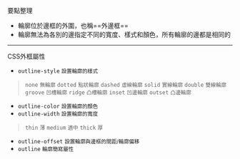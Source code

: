 要點整理
- 輪廓位於邊框的外圍，也稱==外邊框==
- 輪廓無法為各別的邊指定不同的寬度、樣式和顏色，所有輪廓的邊都是相同的

---

CSS外框屬性
- `outline-style` <small>設置輪廓的樣式</small>

>`none` <small>無輪廓</small>
>`dotted` <small>點狀輪廓</small>
>`dashed` <small>虛線輪廓</small>
>`solid` <small>實線輪廓</small>
>`double` <small>雙線輪廓</small>
>`groove` <small>凹槽輪廓</small>
>`ridge` <small>凸槽輪廓</small>
>`inset` <small>凹邊輪廓</small>
>`outset` <small>凸邊輪廓</small>
- `outline-color` <small>設置輪廓的顏色</small>
- `outline-width` <small>設置輪廓的寬度</small>

>`thin` <small>薄</small>
>`medium` <small>適中</small>
>`thick` <small>厚</small>
- `outline-offset` <small>設置輪廓與邊框的間距/輪廓偏移</small>
- `outline` <small>輪廓簡寫屬性</small>